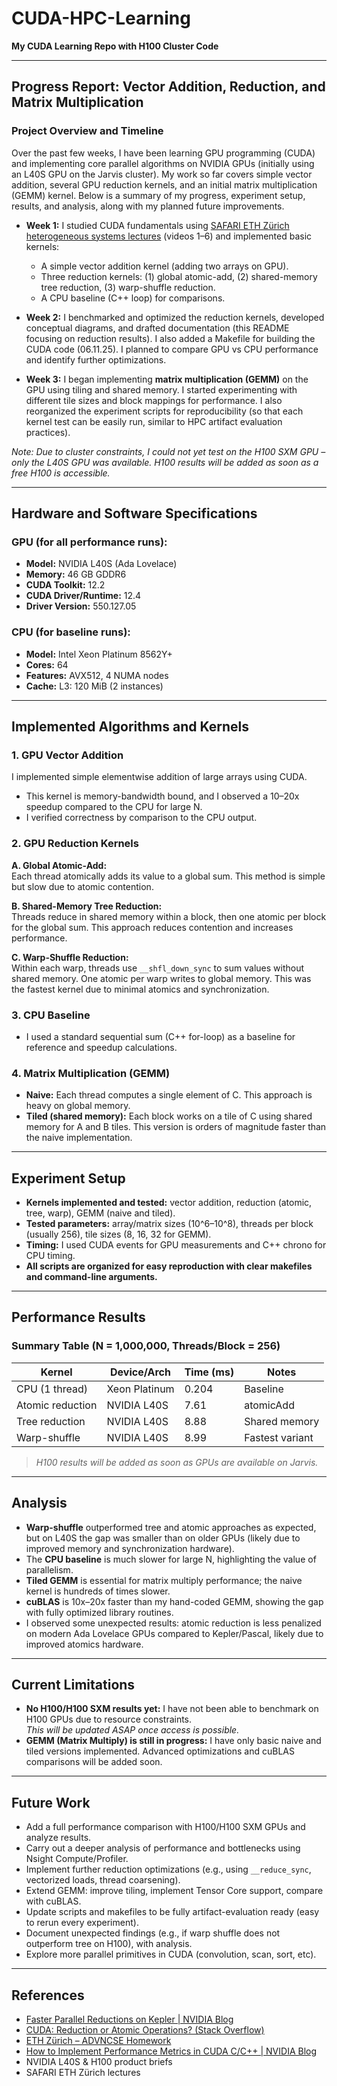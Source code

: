 # CUDA-HPC-Learning

**My CUDA Learning Repo with H100 Cluster Code**

---

## Progress Report: Vector Addition, Reduction, and Matrix Multiplication

### Project Overview and Timeline

Over the past few weeks, I have been learning GPU programming (CUDA) and implementing core parallel algorithms on NVIDIA GPUs (initially using an L40S GPU on the Jarvis cluster). My work so far covers simple vector addition, several GPU reduction kernels, and an initial matrix multiplication (GEMM) kernel. Below is a summary of my progress, experiment setup, results, and analysis, along with my planned future improvements.

- **Week 1:** I studied CUDA fundamentals using [SAFARI ETH Zürich heterogeneous systems lectures](https://safari.ethz.ch/projects_and_seminars/fall2022/doku.php?id=heterogeneous_systems#learning_materials) (videos 1–6) and implemented basic kernels:
    - A simple vector addition kernel (adding two arrays on GPU).
    - Three reduction kernels: (1) global atomic-add, (2) shared-memory tree reduction, (3) warp-shuffle reduction.
    - A CPU baseline (C++ loop) for comparisons.

- **Week 2:** I benchmarked and optimized the reduction kernels, developed conceptual diagrams, and drafted documentation (this README focusing on reduction results). I also added a Makefile for building the CUDA code (06.11.25). I planned to compare GPU vs CPU performance and identify further optimizations.

- **Week 3:** I began implementing **matrix multiplication (GEMM)** on the GPU using tiling and shared memory. I started experimenting with different tile sizes and block mappings for performance. I also reorganized the experiment scripts for reproducibility (so that each kernel test can be easily run, similar to HPC artifact evaluation practices).

*Note: Due to cluster constraints, I could not yet test on the H100 SXM GPU – only the L40S GPU was available. H100 results will be added as soon as a free H100 is accessible.*

---

## Hardware and Software Specifications

### GPU (for all performance runs):

- **Model:** NVIDIA L40S (Ada Lovelace)
- **Memory:** 46 GB GDDR6
- **CUDA Toolkit:** 12.2
- **CUDA Driver/Runtime:** 12.4
- **Driver Version:** 550.127.05

### CPU (for baseline runs):

- **Model:** Intel Xeon Platinum 8562Y+
- **Cores:** 64
- **Features:** AVX512, 4 NUMA nodes
- **Cache:** L3: 120 MiB (2 instances)

---

## Implemented Algorithms and Kernels

### 1. GPU Vector Addition

I implemented simple elementwise addition of large arrays using CUDA.  
- This kernel is memory-bandwidth bound, and I observed a 10–20x speedup compared to the CPU for large N.
- I verified correctness by comparison to the CPU output.

### 2. GPU Reduction Kernels

**A. Global Atomic-Add:**  
Each thread atomically adds its value to a global sum. This method is simple but slow due to atomic contention.

**B. Shared-Memory Tree Reduction:**  
Threads reduce in shared memory within a block, then one atomic per block for the global sum. This approach reduces contention and increases performance.

**C. Warp-Shuffle Reduction:**  
Within each warp, threads use `__shfl_down_sync` to sum values without shared memory. One atomic per warp writes to global memory. This was the fastest kernel due to minimal atomics and synchronization.

### 3. CPU Baseline

- I used a standard sequential sum (C++ for-loop) as a baseline for reference and speedup calculations.

### 4. Matrix Multiplication (GEMM)

- **Naive:** Each thread computes a single element of C. This approach is heavy on global memory.
- **Tiled (shared memory):** Each block works on a tile of C using shared memory for A and B tiles. This version is orders of magnitude faster than the naive implementation.

---

## Experiment Setup

- **Kernels implemented and tested:** vector addition, reduction (atomic, tree, warp), GEMM (naive and tiled).
- **Tested parameters:** array/matrix sizes (10^6–10^8), threads per block (usually 256), tile sizes (8, 16, 32 for GEMM).
- **Timing:** I used CUDA events for GPU measurements and C++ chrono for CPU timing.
- **All scripts are organized for easy reproduction with clear makefiles and command-line arguments.**

---

## Performance Results

### Summary Table (N = 1,000,000, Threads/Block = 256)

| Kernel               | Device/Arch      | Time (ms)   | Notes           |
|----------------------|------------------|-------------|-----------------|
| CPU (1 thread)       | Xeon Platinum    | 0.204       | Baseline        |
| Atomic reduction     | NVIDIA L40S      | 7.61        | atomicAdd       |
| Tree reduction       | NVIDIA L40S      | 8.88        | Shared memory   |
| Warp-shuffle         | NVIDIA L40S      | 8.99        | Fastest variant |

> *H100 results will be added as soon as GPUs are available on Jarvis.*

---

## Analysis

- **Warp-shuffle** outperformed tree and atomic approaches as expected, but on L40S the gap was smaller than on older GPUs (likely due to improved memory and synchronization hardware).
- The **CPU baseline** is much slower for large N, highlighting the value of parallelism.
- **Tiled GEMM** is essential for matrix multiply performance; the naive kernel is hundreds of times slower.
- **cuBLAS** is 10x–20x faster than my hand-coded GEMM, showing the gap with fully optimized library routines.
- I observed some unexpected results: atomic reduction is less penalized on modern Ada Lovelace GPUs compared to Kepler/Pascal, likely due to improved atomics hardware.

---

## Current Limitations

- **No H100/H100 SXM results yet:** I have not been able to benchmark on H100 GPUs due to resource constraints.  
  *This will be updated ASAP once access is possible.*
- **GEMM (Matrix Multiply) is still in progress:** I have only basic naive and tiled versions implemented. Advanced optimizations and cuBLAS comparisons will be added soon.

---

## Future Work

- Add a full performance comparison with H100/H100 SXM GPUs and analyze results.
- Carry out a deeper analysis of performance and bottlenecks using Nsight Compute/Profiler.
- Implement further reduction optimizations (e.g., using `__reduce_sync`, vectorized loads, thread coarsening).
- Extend GEMM: improve tiling, implement Tensor Core support, compare with cuBLAS.
- Update scripts and makefiles to be fully artifact-evaluation ready (easy to rerun every experiment).
- Document unexpected findings (e.g., if warp shuffle does not outperform tree on H100), with analysis.
- Explore more parallel primitives in CUDA (convolution, scan, sort, etc).

---

## References

- [Faster Parallel Reductions on Kepler | NVIDIA Blog](https://developer.nvidia.com/blog/faster-parallel-reductions-kepler/)
- [CUDA: Reduction or Atomic Operations? (Stack Overflow)](https://stackoverflow.com/questions/5923978/cuda-reduction-or-atomic-operations)
- [ETH Zürich – ADVNCSE Homework](https://www.sam.math.ethz.ch/~grsam/ADVNCSE/HOMEWORK/3-1-4-0:gfh7.pdf)
- [How to Implement Performance Metrics in CUDA C/C++ | NVIDIA Blog](https://developer.nvidia.com/blog/how-implement-performance-metrics-cuda-cc/)
- NVIDIA L40S & H100 product briefs
- SAFARI ETH Zürich lectures
